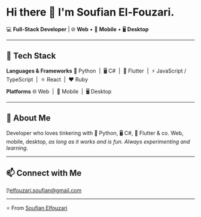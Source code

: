 # Hi there 👋 I'm Soufian El-Fouzari.

💻 **Full-Stack Developer** | 🌐 **Web** • 📲 **Mobile** • 🖥 **Desktop**

---

## 🚀 Tech Stack

**Languages & Frameworks**
🐍 Python &nbsp;|&nbsp; 🖥️ C# &nbsp;|&nbsp; 📱 Flutter &nbsp;|&nbsp; ⚡ JavaScript / TypeScript &nbsp;|&nbsp; ⚛️ React &nbsp;|&nbsp; ❤️ Ruby

**Platforms**
🌐 Web &nbsp;|&nbsp; 📲 Mobile &nbsp;|&nbsp; 🖥 Desktop

---

## 📌 About Me

Developer who loves tinkering with 🐍 Python, 🖥️ C#, 📱 Flutter & co. Web, mobile, desktop, *as long as it works and is fun. Always experimenting and learning*.



---

## 📫 Connect with Me

[!elfouzari.soufian@gmail.com

---

⭐️ From [Soufian Elfouzari](https://github.com/SoufianElfouzari)
